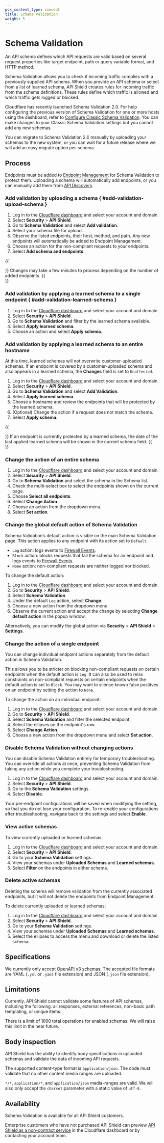 ```yaml
---
pcx_content_type: concept
title: Schema Validation
weight: 5
---
```


# Schema Validation

An API schema defines which API requests are valid based on several request properties like target endpoint, path or query variable format, and HTTP method.

Schema Validation allows you to check if incoming traffic complies with a previously supplied API schema. When you provide an API schema or select from a list of learned schema, API Shield creates rules for incoming traffic from the schema definitions. These rules define which traffic is allowed and which traffic gets logged or blocked.

Cloudflare has recently launched Schema Validation 2.0. For help configuring the previous version of Schema Validation for one or more hosts using the dashboard, refer to [Configure Classic Schema Validation](/api-shield/reference/classic-schema-validation/). You can make changes to your Classic Schema Validation settings but you cannot add any new schemas.

You can migrate to Schema Validation 2.0 manually by uploading your schemas to the new system, or you can wait for a future release where we will add an easy migrate option per-schema.

## Process

Endpoints must be added to [Endpoint Management](/api-shield/management-and-monitoring/) for Schema Validation to protect them. Uploading a schema will automatically add endpoints, or you can manually add them from [API Discovery](/api-shield/security/api-discovery/).

### Add validation by uploading a schema { #add-validation-upload-schema }

1. Log in to the [Cloudflare dashboard](https://dash.cloudflare.com/) and select your account and domain.
2. Select **Security** > **API Shield**.
3. Go to **Schema Validation** and select **Add validation**.
4. Select your schema file for upload.
5. Observe the listed endpoints, their host, method, and path. Any new endpoints will automatically be added to Endpoint Management.
6. Choose an action for the non-compliant requests to your endpoints.
7. Select **Add schema and endpoints**.

{{<Aside type="note">}}
Changes may take a few minutes to process depending on the number of added endpoints.
{{</Aside>}}

### Add validation by applying a learned schema to a single endpoint { #add-validation-learned-schema }

1. Log in to the [Cloudflare dashboard](https://dash.cloudflare.com/) and select your account and domain.
2. Select **Security** > **API Shield**.
3. Go to **Schema Validation** and filter by the learned schema available.
4. Select **Apply learned schema**.
5. Choose an action and select **Apply schema**.

### Add validation by applying a learned schema to an entire hostname

At this time, learned schemas will not overwrite customer-uploaded schemas. If an endpoint is covered by a customer-uploaded schema and also appears in a learned schema, the **Changes** field is set to `Unaffected`.

1. Log in to the [Cloudflare dashboard](https://dash.cloudflare.com/) and select your account and domain.
2. Select **Security** > **API Shield**.
3. Go to **Schema Validation** and select **Add Validation**.
4. Select **Apply learned schema**.
5. Choose a hostname and review the endpoints that will be protected by the learned schema. 
6. (Optional) Change the action if a request does not match the schema.
7. Select **Apply schema**.
   
{{<Aside type="note">}}
If an endpoint is currently protected by a learned schema, the date of the last applied learned schema will be shown in the current schema field.
{{</Aside>}}

### Change the action of an entire schema

1. Log in to the [Cloudflare dashboard](https://dash.cloudflare.com/) and select your account and domain.
2. Select **Security** > **API Shield**.
3. Go to **Schema Validation** and select the schema in the Schema list.
4. Check the multi-select box to select the endpoints shown on the current page.
5. Choose **Select all endpoints**.
6. Select **Change Action**.
7. Choose an action from the dropdown menu.
8. Select **Set action**.

### Change the global default action of Schema Validation

Schema Validation’s default action is visible on the main Schema Validation page. This action applies to any endpoint with its action set to `Default`. 

- `Log` action: logs events to [Firewall Events](/firewall/).
- `Block` action: blocks requests that fail the schema for an endpoint and logs events to [Firewall Events](/firewall/).
- `None` action: non-compliant requests are neither logged nor blocked.

To change the default action:

1. Log in to the [Cloudflare dashboard](https://dash.cloudflare.com/) and select your account and domain.
2. Go to **Security** > **API Shield**.
3. Select **Schema Validation**.
4. Under the default `Log` action, select **Change**.
5. Choose a new action from the dropdown menu.
6. Observe the current action and accept the change by selecting **Change default action** in the popup window.

Alternatively, you can modify the global action via **Security** > **API Shield** > **Settings**.

### Change the action of a single endpoint

You can change individual endpoint actions separately from the default action in Schema Validation.

This allows you to be stricter on blocking non-compliant requests on certain endpoints when the default action is `Log`. It can also be used to relax constraints on non-compliant requests on certain endpoints when the default action is set to `Block`. You may want to silence known false positives on an endpoint by setting the action to `None`. 

To change the action on an individual endpoint:

1. Log in to the [Cloudflare dashboard](https://dash.cloudflare.com/) and select your account and domain.
2. Go to **Security** > **API Shield**.
3. Select **Schema Validation** and filter the selected endpoint.
4. Select the ellipses on the endpoint's row.
5. Select **Change Action**.
6. Choose a new action from the dropdown menu and select **Set action**.

### Disable Schema Validation without changing actions

You can disable Schema Validation entirely for temporary troubleshooting. You can override all actions at once, preventing Schema Validation from taking any action while you complete your troubleshooting.

1. Log in to the [Cloudflare dashboard](https://dash.cloudflare.com/) and select your account and domain.
2. Select **Security** > **API Shield**.
3. Go to the **Schema Validation** settings.
4. Select **Disable**.

Your per-endpoint configurations will be saved when modifying the setting, so that you do not lose your configuration. To re-enable your configurations after troubleshooting, navigate back to the settings and select **Enable**.

### View active schemas

To view currently uploaded or learned schemas:

1. Log in to the [Cloudflare dashboard](https://dash.cloudflare.com/) and select your account and domain.
2. Select **Security** > **API Shield**.
3. Go to your **Schema Validation** settings.
4. View your schemas under **Uploaded Schemas** and **Learned schemas**.
5. Select **Filter** on the endpoints in either schema.

### Delete active schemas

Deleting the schema will remove validation from the currently associated endpoints, but it will not delete the endpoints from Endpoint Management.

To delete currently uploaded or learned schemas:

1. Log in to the [Cloudflare dashboard](https://dash.cloudflare.com/) and select your account and domain.
2. Select **Security** > **API Shield**.
3. Go to your **Schema Validation** settings.
4. View your schemas under **Uploaded Schemas** and **Learned schemas**.
5. Select the ellipses to access the menu and download or delete the listed schema.

## Specifications

We currently only accept [OpenAPI v3 schemas](https://swagger.io/specification/). The accepted file formats are YAML (`.yml` or `.yaml` file extension) and JSON (`.json` file extension).

## Limitations

Currently, API Shield cannot validate some features of API schemas, including the following: all responses, external references, non-basic path templating, or unique items.

There is a limit of 1000 total operations for enabled schemas. We will raise this limit in the near future.

## Body inspection

API Shield has the ability to identify body specifications in uploaded schemas and validate the data of incoming API requests.

The supported content-type format is `application/json`. The code must validate that no other content media ranges are uploaded. 

`*/*`, `application/*`, and `application/json` media-ranges are valid. We will also only accept the `charset` parameter with a static value of `utf-8`.

## Availability

Schema Validation is available for all API Shield customers. 

Enterprise customers who have not purchased API Shield can preview [API Shield as a non-contract service](https://dash.cloudflare.com/?to=/:account/:zone/security/api-shield) in the Cloudflare dashboard or by contacting your account team.